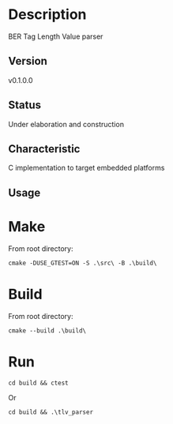 # Description
BER Tag Length Value parser

## Version
v0.1.0.0

## Status
Under elaboration and construction

## Characteristic
C implementation to target embedded platforms

## Usage

# Make
From root directory:
```
cmake -DUSE_GTEST=ON -S .\src\ -B .\build\
```

# Build
From root directory:
```
cmake --build .\build\
```

# Run
```
cd build && ctest
```

Or

```
cd build && .\tlv_parser
```

